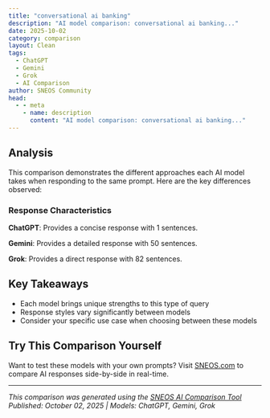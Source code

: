 ```yaml
---
title: "conversational ai banking"
description: "AI model comparison: conversational ai banking..."
date: 2025-10-02
category: comparison
layout: Clean
tags:
  - ChatGPT
  - Gemini
  - Grok
  - AI Comparison
author: SNEOS Community
head:
  - - meta
    - name: description
      content: "AI model comparison: conversational ai banking..."
---
```


<ChatComparison
  title="conversational ai banking"
  prompt="conversational ai banking"
  :responses='{
    "ChatGPT": "Conversational AI in banking refers to the use of artificial intelligence technologies to facilitate communication between banks and their customers through natural language processing (NLP) and machine learning. Here are some key aspects of conversational AI in the banking sector:\n\n### 1. **Customer Support and Service:**\n   - **Chatbots**: Banks deploy chatbots on their websites and mobile apps to handle customer inquiries, provide account information, and assist with transactions. These chatbots can operate 24/7, offering immediate assistance without the need for human intervention.\n   - **Voice Assistants**: Conversational AI can also be implemented with voice recognition technologies in mobile banking apps, allowing customers to perform tasks and ask questions using voice commands.\n\n### 2. **Personal Financial Management:**\n   - AI systems can analyze customer data and transaction history to provide personalized insights, budgeting tips, and spending alerts. For example, users might ask, \"How much did I spend on groceries last month?\" and receive a detailed response.\n\n### 3. **Fraud Detection:**\n   - AI can engage in proactive communications with customers. For instance, if unusual activity is detected on an account, the system can initiate a conversation to verify the account holder’s identity and prevent fraud.\n\n### 4. **Loan and Mortgage Applications:**\n   - Conversational AI can guide customers through the loan application process by answering questions and collecting necessary information. It can help users understand their eligibility, terms, and document requirements.\n\n### 5. **Transaction Facilitation:**\n   - Users can use conversational interfaces to initiate transactions, such as transferring money between accounts, paying bills, or making inquiries about their balances.\n\n### 6. **Investment Guidance:**\n   - Chatbots and voice assistants can offer advice and answer questions about investments, retirement accounts, and financial products. It can help customers understand their options and make informed decisions.\n\n### 7. **Regulatory Compliance and Risk Management:**\n   - AI can assist banks in adhering to regulatory requirements by maintaining records of interactions and ensuring that communications are compliant with industry standards.\n\n### 8. **Customer Engagement and Retention:**\n   - By providing fast and effective responses to customer inquiries, conversational AI enhances customer satisfaction and loyalty. It can also be programmed to follow up on customer interactions to ensure their issues were resolved satisfactorily.\n\n### 9. **Multilingual Support:**\n   - Advanced conversational AI systems can support multiple languages, catering to diverse customer bases and improving access to banking services for non-native speakers.\n\n### 10. **Integration with Other Technologies:**\n   - Conversational AI can be integrated with other digital banking services and platforms, creating a seamless experience for customers across different touchpoints.\n\n### Challenges and Considerations:\n- **User Privacy and Data Security**: Ensuring the security and confidentiality of sensitive customer information is paramount.\n- **Understanding Context**: Conversational AI solutions must continuously improve their understanding of context and nuances in human language to provide accurate responses.\n- **Fallback Support**: It&#39;s essential to have a well-trained human support team to handle complex queries that AI cannot resolve.\n\nConversational AI is transforming the way customers interact with financial institutions, making banking more accessible, efficient, and user-friendly. As technology continues to evolve, we can expect even more sophisticated applications in the banking sector.",
    "Gemini": "Conversational AI in banking is rapidly transforming the way financial institutions interact with their customers. It encompasses a range of technologies, primarily chatbots and virtual assistants, that use natural language processing (NLP), machine learning (ML), and artificial intelligence (AI) to understand and respond to customer queries in a human-like manner.\n\nHere\u0027s a breakdown of key aspects of conversational AI in banking:\n\n**What it does:**\n\n*   **Customer Service:** Handles a wide range of customer service inquiries, such as account balance checks, transaction history retrieval, payment inquiries, address changes, and general information.\n*   **Transactions:** Facilitates simple transactions like money transfers, bill payments, and card activation.\n*   **Lead Generation:** Identifies potential customers for financial products and services through personalized interactions.\n*   **Personalized Financial Advice:** Offers tailored recommendations based on customer spending habits, financial goals, and risk tolerance.\n*   **Fraud Detection:** Analyzes conversations for suspicious patterns that may indicate fraudulent activity.\n*   **Onboarding:** Guides new customers through the account opening process and provides information on bank services.\n*   **Marketing:** Delivers targeted marketing messages and promotions based on customer preferences.\n*   **Employee Assistance:** Provides internal support to bank employees, answering questions about policies, procedures, and internal systems.\n\n**Benefits for Banks:**\n\n*   **Improved Customer Experience:** Provides 24/7 availability, instant responses, and personalized interactions, leading to increased customer satisfaction.\n*   **Reduced Operational Costs:** Automates routine tasks, freeing up human agents to handle more complex issues, thus lowering operational costs.\n*   **Increased Efficiency:** Handles a high volume of customer inquiries simultaneously, improving efficiency and reducing wait times.\n*   **Enhanced Lead Generation:** Identifies potential customers and provides personalized recommendations, leading to increased sales.\n*   **Data-Driven Insights:** Gathers valuable customer data through conversations, providing insights into customer needs and preferences.\n*   **Competitive Advantage:** Differentiates banks from competitors by offering cutting-edge customer service and personalized experiences.\n*   **Improved Fraud Detection:** Helps identify and prevent fraudulent activities through conversation analysis.\n\n**Benefits for Customers:**\n\n*   **24/7 Availability:** Access to banking services and information anytime, anywhere.\n*   **Instant Responses:** Quick and efficient resolution of queries without long wait times.\n*   **Personalized Experience:** Tailored recommendations and support based on individual needs.\n*   **Convenience:** Easy access to banking services through familiar channels like chat and voice.\n*   **Proactive Support:** Receive timely alerts and notifications about account activity and potential issues.\n*   **Financial Literacy:** Access to financial information and advice in an easily understandable format.\n\n**Channels:**\n\nConversational AI in banking is deployed across various channels:\n\n*   **Chatbots:** Text-based interfaces embedded in banking apps, websites, and messaging platforms.\n*   **Voice Assistants:** Virtual assistants like Amazon Alexa and Google Assistant integrated with banking services.\n*   **Interactive Voice Response (IVR):** Automated phone systems that use speech recognition to understand and respond to customer queries.\n*   **Social Media:** Chatbots integrated into social media platforms like Facebook Messenger and Twitter.\n\n**Challenges:**\n\n*   **Security and Privacy:** Ensuring the security of customer data and compliance with privacy regulations.\n*   **Accuracy and Reliability:**  Developing AI models that accurately understand and respond to customer queries.\n*   **Integration with Legacy Systems:** Integrating conversational AI with existing banking systems can be complex and costly.\n*   **Customer Trust and Adoption:** Building trust with customers and encouraging them to use conversational AI services.\n*   **Handling Complex Issues:** Ensuring that AI systems can effectively handle complex issues and escalate them to human agents when necessary.\n*   **Bias and Fairness:** Addressing potential biases in AI models that could lead to unfair or discriminatory outcomes.\n*   **Maintaining Empathy:**  Creating interactions that feel empathetic and understanding to human customers.\n\n**Examples of Use Cases:**\n\n*   **Transferring funds:** \u0022Transfer $50 to John\u0027s account.\u0022\n*   **Checking account balance:** \u0022What\u0027s my checking account balance?\u0022\n*   **Reporting a lost card:** \u0022I lost my credit card.  How do I report it?\u0022\n*   **Asking about interest rates:** \u0022What are the current interest rates for savings accounts?\u0022\n*   **Scheduling an appointment:** \u0022I want to schedule an appointment with a financial advisor.\u0022\n*   **Getting pre-approved for a loan:** \u0022Can I get pre-approved for a car loan?\u0022\n\n**The Future of Conversational AI in Banking:**\n\n*   **More Personalized and Proactive Interactions:** AI will anticipate customer needs and offer personalized solutions.\n*   **Advanced Natural Language Understanding:** AI will become better at understanding complex language and nuanced emotions.\n*   **Integration with New Technologies:** Conversational AI will integrate with emerging technologies like blockchain and IoT.\n*   **Focus on Financial Wellness:** AI will play a greater role in helping customers manage their finances and achieve their financial goals.\n*   **Hyper-personalization:** Tailoring every aspect of the interaction to the individual customer\u0027s preferences and needs.\n*   **AI-powered fraud detection and prevention will become even more sophisticated.**\n\n**In Conclusion:**\n\nConversational AI is transforming the banking industry by providing a more convenient, efficient, and personalized customer experience. While challenges remain, the benefits of conversational AI are significant, and its adoption is expected to continue to grow in the coming years.  Banks that embrace this technology will be well-positioned to thrive in the increasingly competitive financial landscape.\n",
    "Grok": "Conversational AI in banking refers to the use of artificial intelligence (AI) technologies, such as chatbots and virtual assistants, to interact with customers in a natural, human-like way. These tools leverage natural language processing (NLP), machine learning (ML), and other AI techniques to provide personalized, efficient, and 24/7 customer service in the banking sector. Here\u0027s a breakdown of how conversational AI is transforming banking, its benefits, use cases, and challenges:\n\n---\n\n### **How Conversational AI Works in Banking**\n1. **Natural Language Processing (NLP):** Enables the AI to understand and interpret customer queries, whether typed or spoken, in natural language.\n2. **Machine Learning (ML):** Helps the system learn from interactions to improve responses and predict customer needs over time.\n3. **Integration with Backend Systems:** Connects with banking databases and systems to retrieve account information, process transactions, or provide real-time updates.\n4. **Multichannel Support:** Works across platforms like mobile apps, websites, social media, and messaging apps (e.g., WhatsApp, Facebook Messenger).\n\n---\n\n### **Key Use Cases of Conversational AI in Banking**\n1. **Customer Support:**\n   - Answering FAQs about account balances, transaction history, or branch locations.\n   - Assisting with password resets or account login issues.\n   - Providing 24/7 support without the need for human agents.\n\n2. **Personalized Financial Advice:**\n   - Recommending savings plans, loans, or investment options based on customer data.\n   - Sending reminders for bill payments or upcoming due dates.\n\n3. **Transaction Assistance:**\n   - Facilitating fund transfers, bill payments, or loan applications through conversational interfaces.\n   - Confirming transactions with voice or text commands.\n\n4. **Fraud Detection and Alerts:**\n   - Notifying customers of suspicious activity in real-time.\n   - Guiding users through steps to secure their accounts if fraud is detected.\n\n5. **Onboarding and Account Setup:**\n   - Assisting new customers with opening accounts or applying for credit cards.\n   - Simplifying KYC (Know Your Customer) processes through guided interactions.\n\n6. **Loan and Mortgage Guidance:**\n   - Explaining loan terms, interest rates, and eligibility criteria.\n   - Helping customers apply for loans or track application status.\n\n---\n\n### **Benefits of Conversational AI in Banking**\n1. **Improved Customer Experience:**\n   - Offers instant responses and personalized interactions.\n   - Reduces wait times compared to traditional call centers.\n\n2. **Cost Efficiency:**\n   - Automates repetitive tasks, reducing the need for human agents.\n   - Lowers operational costs for banks.\n\n3. **24/7 Availability:**\n   - Provides round-the-clock assistance, catering to customers in different time zones.\n\n4. **Scalability:**\n   - Handles thousands of customer queries simultaneously without performance issues.\n\n5. **Data Insights:**\n   - Collects and analyzes customer interaction data to improve services and tailor offerings.\n\n---\n\n### **Challenges of Conversational AI in Banking**\n1. **Security and Privacy:**\n   - Handling sensitive financial data requires robust encryption and compliance with regulations like GDPR or CCPA.\n   - Risk of data breaches or unauthorized access during conversations.\n\n2. **Complex Queries:**\n   - AI may struggle with nuanced or uncommon customer requests, requiring human intervention.\n   - Misinterpretation of user intent can lead to frustration.\n\n3. **Regulatory Compliance:**\n   - Must adhere to strict banking regulations and ensure transparency in automated interactions.\n\n4. **Customer Trust:**\n   - Some customers may prefer human interaction for sensitive matters like loans or fraud issues.\n   - Building trust in AI systems can take time.\n\n5. **Integration Issues:**\n   - Seamless integration with legacy banking systems can be challenging and costly.\n\n---\n\n### **Examples of Conversational AI in Banking**\n1. **Bank of America\u2019s Erica:**\n   - A virtual assistant that helps customers check balances, pay bills, and receive financial insights.\n2. **HDFC Bank\u2019s EVA (Electronic Virtual Assistant):**\n   - Assists with customer queries on banking products and services via the bank\u2019s website and app.\n3. **Wells Fargo\u2019s Chatbot:**\n   - Integrated into the mobile app to answer questions, provide account updates, and assist with transactions.\n4. **Capital One\u2019s Eno:**\n   - A text-based assistant that helps with account management, fraud alerts, and bill payments.\n\n---\n\n### **Future of Conversational AI in Banking**\n1. **Voice-Based Banking:**\n   - Integration with smart speakers (e.g., Amazon Alexa, Google Home) for hands-free banking.\n2. **Hyper-Personalization:**\n   - Using AI to offer highly tailored financial advice based on spending habits and goals.\n3. **Multilingual Support:**\n   - Expanding language capabilities to cater to diverse customer bases.\n4. **Emotion Recognition:**\n   - Detecting customer emotions through tone or text sentiment to improve interactions.\n5. **Blockchain and AI Integration:**\n   - Enhancing security and transparency in transactions using conversational interfaces.\n\n---\n\nConversational AI is revolutionizing the banking industry by making services more accessible, efficient, and customer-centric. However, banks must address challenges like security and trust to fully capitalize on its potential. If you\u0027re looking for specifics, such as how to implement conversational AI or examples of platforms to use, let me know! I\u0027d be happy to dive deeper. \uD83D\uDE0A What\u0027s your interest in this topic? Are you exploring it for a project or just curious?"
  }'
  published-date="12:51"
/>

## Analysis

This comparison demonstrates the different approaches each AI model takes when responding to the same prompt. Here are the key differences observed:

### Response Characteristics

**ChatGPT**: Provides a concise response with 1 sentences. 

**Gemini**: Provides a detailed response with 50 sentences. 

**Grok**: Provides a direct response with 82 sentences. 

## Key Takeaways

- Each model brings unique strengths to this type of query
- Response styles vary significantly between models
- Consider your specific use case when choosing between these models

## Try This Comparison Yourself

Want to test these models with your own prompts? Visit [SNEOS.com](https://sneos.com) to compare AI responses side-by-side in real-time.

---

*This comparison was generated using the [SNEOS AI Comparison Tool](https://sneos.com)*
*Published: October 02, 2025 | Models: ChatGPT, Gemini, Grok*
